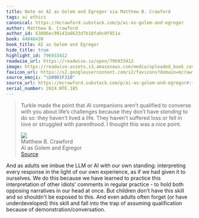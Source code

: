 ```yaml
---
title: Note on AI as Golem and Egregor via Matthew B. Crawford
tags: ai ethics
canonical: https://mcrawford.substack.com/p/ai-as-golem-and-egregor
author: Matthew B. Crawford
author_id: 63806ec99143a9633d7b18fa9c0f951a
book: 44846439
book_title: AI as Golem and Egregor
hide_title: true
highlight_id: 796933412
readwise_url: https://readwise.io/open/796933412
image: https://readwise-assets.s3.amazonaws.com/media/uploaded_book_covers/profile_265723/https3A2F2Fsubstack-post-media.s3.amazonaws.com2Fpublic2Fimages2F975ce35c-0192-4845-abdf-6e5651eaa7e3_1500x750.jpeg
favicon_url: https://s2.googleusercontent.com/s2/favicons?domain=mcrawford.substack.com
source_emoji: "\U0001F310"
source_url: https://mcrawford.substack.com/p/ai-as-golem-and-egregor#:~:text=Turkle%20made%20the,a%20nice%20point.
serial_number: 2024.NTE.185
---
```

> Turkle made the point that AI companions aren’t qualified to converse with you about life’s challenges because they don’t have *standing* to do so: they haven’t lived a life. They haven’t suffered loss or fell in love or struggled with parenthood. I thought this was a nice point.
> <div class="quoteback-footer"><div class="quoteback-avatar"><img class="mini-favicon" src="https://s2.googleusercontent.com/s2/favicons?domain=mcrawford.substack.com"></div><div class="quoteback-metadata"><div class="metadata-inner"><span style="display:none">FROM:</span><div aria-label="Matthew B. Crawford" class="quoteback-author"> Matthew B. Crawford</div><div aria-label="AI as Golem and Egregor" class="quoteback-title"> AI as Golem and Egregor</div></div></div><div class="quoteback-backlink"><a target="_blank" aria-label="go to the full text of this quotation" rel="noopener" href="https://mcrawford.substack.com/p/ai-as-golem-and-egregor#:~:text=Turkle%20made%20the,a%20nice%20point." class="quoteback-arrow"> Source</a></div></div>

And as adults we imbue the LLM or AI with our own standing: interpreting every response in the light of our own experience, as if we had given it to ourselves. We do this because we have learned to practice this interpretation of other idiots' comments in regular practice - to hold both opposing narratives in our head at once. But children don't have this skill and so shouldn't be exposed to this. And even adults often forget (or have underdeveloped) this skill and fall into the trap of assuming qualification because of demonstration/conversation. 